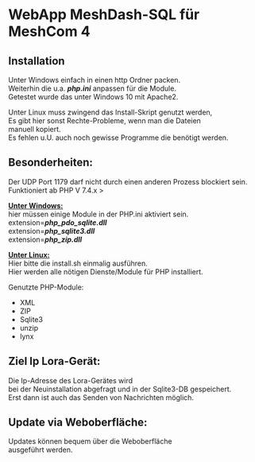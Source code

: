 # WebApp MeshDash-SQL für MeshCom 4

Installation
----------------
Unter Windows einfach in einen http Ordner packen.  
Weiterhin die u.a. **_php.ini_** anpassen für die Module.  
Getestet wurde das unter Windows 10 mit Apache2.

Unter Linux muss zwingend das Install-Skript genutzt werden,  
Es gibt hier sonst Rechte-Probleme, wenn man die Dateien  
manuell kopiert.  
Es fehlen u.U. auch noch gewisse Programme die benötigt werden.

Besonderheiten:
------------------
Der UDP Port 1179 darf nicht durch einen anderen Prozess blockiert sein.  
Funktioniert ab PHP V 7.4.x >

<ins>**Unter Windows:**</ins>  
hier müssen einige Module in der PHP.ini aktiviert sein.  
extension=***php_pdo_sqlite.dll***  
extension=***php_sqlite3.dll***  
extension=***php_zip.dll***

<ins>**Unter Linux:**</ins>  
Hier bitte die install.sh einmalig ausführen.  
Hier werden alle nötigen Dienste/Module für PHP installiert.

Genutzte PHP-Module:
- XML
- ZIP
- Sqlite3
- unzip
- lynx


Ziel Ip Lora-Gerät:
--------------------
Die Ip-Adresse des Lora-Gerätes wird  
bei der Neuinstallation abgefragt und in der Sqlite3-DB gespeichert.  
Erst dann ist auch das Senden von Nachrichten möglich.

Update via Weboberfläche:
-----------------------
Updates können bequem über die Weboberfläche  
ausgeführt werden.